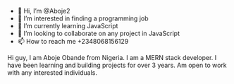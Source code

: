 - 👋 Hi, I’m @Aboje2
- 👀 I’m interested in finding a programming job
- 🌱 I’m currently learning JavaScript
- 💞️ I’m looking to collaborate on any project in JavaScript
- 📫 How to reach me +2348068156129

<!---
Aboje2/Aboje2 is a ✨ special ✨ repository because its `README.md` (this file) appears on your GitHub profile.
You can click the Preview link to take a look at your changes.
--->
Hi guy, I am Aboje Obande from Nigeria. I am a MERN stack developer. I have been learning and building projects for over 3 years.
Am open to work with any interested individuals.
